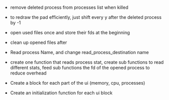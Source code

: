 - remove deleted process from processes list when killed
- to redraw the pad efficiently, just shift every y after the deleted process by -1
- open used files once and store their fds at the beginning
- clean up opened files after
- Read process Name, and change read_process_destination name
- create one function that reads process stat,
  create sub functions to read different stats,
  feed sub functions the fd of the opened process to reduce overhead

- Create a block for each part of the ui (memory, cpu, processes)
- Create an initialization function for each ui block
